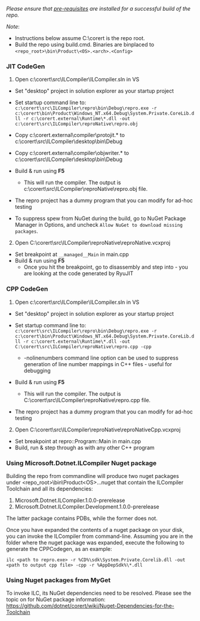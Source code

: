 _Please ensure that [pre-requisites](Pre-requisites-for-Building.md) are installed for a successful build of the repo._

_Note_:

* Instructions below assume C:\corert is the repo root.
* Build the repo using build.cmd. Binaries are binplaced to ```<repo_root>\bin\Product\<OS>.<arch>.<Config>```

### JIT CodeGen

1. Open c:\corert\src\ILCompiler\ILCompiler.sln in VS

  - Set "desktop" project in solution explorer as your startup project

  - Set startup command line to:
`c:\corert\src\ILCompiler\repro\bin\Debug\repro.exe -r c:\corert\bin\Product\Windows_NT.x64.Debug\System.Private.CoreLib.dll -r c:\corert.external\Runtime\*.dll -out c:\corert\src\ILCompiler\reproNative\repro.obj`

  - Copy c:\corert.external\compiler\protojit.* to c:\corert\src\ILCompiler\desktop\bin\Debug
  - Copy c:\corert.external\compiler\objwriter.* to c:\corert\src\ILCompiler\desktop\bin\Debug
  - Build & run using **F5**
    - This will run the compiler. The output is c:\corert\src\ILCompiler\reproNative\repro.obj file.

  - The repro project has a dummy program that you can modify for ad-hoc testing

  - To suppress spew from NuGet during the build, go to NuGet Package Manager in Options, and uncheck `Allow NuGet to download missing packages`.

2. Open C:\corert\src\ILCompiler\reproNative\reproNative.vcxproj

  - Set breakpoint at ```__managed__Main``` in main.cpp
  - Build & run using **F5**
    - Once you hit the breakpoint, go to disassembly and step into - you are looking at the code generated by RyuJIT


### CPP CodeGen

1. Open c:\corert\src\ILCompiler\ILCompiler.sln in VS

  - Set "desktop" project in solution explorer as your startup project

  - Set startup command line to:
`c:\corert\src\ILCompiler\repro\bin\Debug\repro.exe -r c:\corert\bin\Product\Windows_NT.x64.Debug\System.Private.CoreLib.dll -r c:\corert.external\Runtime\*.dll -out C:\corert\src\ILCompiler\reproNative\repro.cpp -cpp`

    - -nolinenumbers command line option can be used to suppress generation of line number mappings in C++ files - useful for debugging

  - Build & run using **F5**
    - This will run the compiler. The output is C:\corert\src\ILCompiler\reproNative\repro.cpp file.

  - The repro project has a dummy program that you can modify for ad-hoc testing

2. Open C:\corert\src\ILCompiler\reproNative\reproNativeCpp.vcxproj

  - Set breakpoint at repro::Program::Main in main.cpp
  - Build, run & step through as with any other C++ program

### Using Microsoft.Dotnet.ILCompiler Nuget package

Building the repo from commandline will produce two nuget packages under <repo_root>\bin\Product\<OS>.<Arch>.<Config>\.nuget that contain the ILCompiler Toolchain and all its dependencies:

1. Microsoft.Dotnet.ILCompiler.1.0.0-prerelease
2. Microsoft.Dotnet.ILCompiler.Development.1.0.0-prerelease

The latter package contains PDBs, while the former does not.

Once you have expanded the contents of a nuget package on your disk, you can invoke the ILCompiler from command-line. Assuming you are in the folder where the nuget package was expanded, execute the following to generate the CPPCodegen, as an example:

`ilc <path to repro.exe> -r %CD%\sdk\System.Private.Corelib.dll -out <path to output cpp file> -cpp -r %AppDepSdk%\*.dll`

### Using Nuget packages from MyGet

To invoke ILC, its NuGet dependencies need to be resolved. Please see the topic on for NuGet package information:
https://github.com/dotnet/corert/wiki/Nuget-Dependencies-for-the-Toolchain
